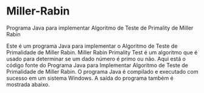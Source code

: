 # Miller-Rabin

Programa Java para implementar Algoritmo de Teste de Primality de Miller Rabin

Este é um programa Java para implementar o Algoritmo de Teste de Primalidade de Miller Rabin. 
Miller Rabin Primality Test é um algoritmo que é usado para determinar se um dado número é primo ou não.
Aqui está o código fonte do Programa Java para Implementar Algoritmo de Teste de Primalidade de Miller Rabin. 
O programa Java é compilado e executado com sucesso em um sistema Windows. 
A saída do programa também é mostrada abaixo.
